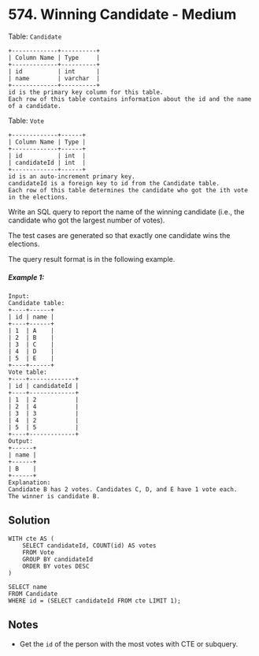 # 574. Winning Candidate - Medium

Table: `Candidate`

```
+-------------+----------+
| Column Name | Type     |
+-------------+----------+
| id          | int      |
| name        | varchar  |
+-------------+----------+
id is the primary key column for this table.
Each row of this table contains information about the id and the name of a candidate.
```

Table: `Vote`

```
+-------------+------+
| Column Name | Type |
+-------------+------+
| id          | int  |
| candidateId | int  |
+-------------+------+
id is an auto-increment primary key.
candidateId is a foreign key to id from the Candidate table.
Each row of this table determines the candidate who got the ith vote in the elections.
```

Write an SQL query to report the name of the winning candidate (i.e., the candidate who got the largest number of votes).

The test cases are generated so that exactly one candidate wins the elections.

The query result format is in the following example.

##### Example 1:

```
Input: 
Candidate table:
+----+------+
| id | name |
+----+------+
| 1  | A    |
| 2  | B    |
| 3  | C    |
| 4  | D    |
| 5  | E    |
+----+------+
Vote table:
+----+-------------+
| id | candidateId |
+----+-------------+
| 1  | 2           |
| 2  | 4           |
| 3  | 3           |
| 4  | 2           |
| 5  | 5           |
+----+-------------+
Output: 
+------+
| name |
+------+
| B    |
+------+
Explanation: 
Candidate B has 2 votes. Candidates C, D, and E have 1 vote each.
The winner is candidate B.
```

## Solution

```
WITH cte AS (
    SELECT candidateId, COUNT(id) AS votes
    FROM Vote
    GROUP BY candidateId
    ORDER BY votes DESC
)

SELECT name
FROM Candidate
WHERE id = (SELECT candidateId FROM cte LIMIT 1);
```

## Notes
- Get the `id` of the person with the most votes with CTE or subquery.